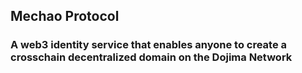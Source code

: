 ## Mechao Protocol

### A web3 identity service that enables anyone to create a crosschain decentralized domain on the Dojima Network
